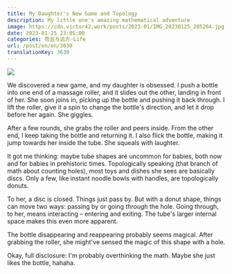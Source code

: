 ```yaml
---
title: My Daughter's New Game and Topology
description: My little one's amazing mathematical adventure
image: https://cdn.victor42.work/posts/2023-01/IMG_20230125_205204.jpg
date: 2023-01-25 23:05:00
categories: 苟且与远方-Life
url: /post/en/en/3630
translationKey: 3630
---
```


![](https://cdn.victor42.work/posts/2023-01/IMG_20230125_205204.jpg)

We discovered a new game, and my daughter is obsessed. I push a bottle into one end of a massage roller, and it slides out the other, landing in front of her. She soon joins in, picking up the bottle and pushing it back through. I lift the roller, give it a spin to change the bottle's direction, and let it drop before her again. She giggles.

After a few rounds, she grabs the roller and peers inside. From the other end, I keep taking the bottle and returning it. I also flick the bottle, making it jump towards her inside the tube. She squeals with laughter.

It got me thinking: maybe tube shapes are uncommon for babies, both now and for babies in prehistoric times. Topologically speaking (that branch of math about counting holes), most toys and dishes she sees are basically discs. Only a few, like instant noodle bowls with handles, are topologically donuts.

To her, a disc is closed. Things just pass by. But with a donut shape, things can move two ways: passing by or going *through* the hole. Going through, to her, means interacting – entering and exiting. The tube's larger internal space makes this even more apparent.

The bottle disappearing and reappearing probably seems magical. After grabbing the roller, she might've sensed the magic of this shape with a hole.

Okay, full disclosure: I'm probably overthinking the math. Maybe she just likes the bottle, hahaha.

